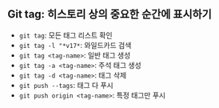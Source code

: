 ## Git tag: 히스토리 상의 중요한 순간에 표시하기

* `git tag`: 모든 태그 리스트 확인
* `git tag -l "*v17*`: 와일드카드 검색
* `git tag <tag-name>`: 일반 태그 생성
* `git tag -a <tag-name>`: 주석 태그 생성
* `git tag -d <tag-name>`: 태그 삭제
* `git push --tags`: 태그 다 푸시
* `git push origin <tag-name>`: 특정 태그만 푸시